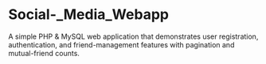 # Social-_Media_Webapp
A simple PHP &amp; MySQL web application that demonstrates user registration, authentication, and friend-management features with pagination and mutual-friend counts.

